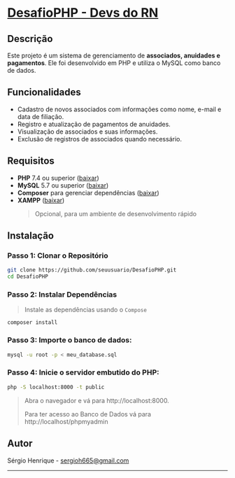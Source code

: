 # [DesafioPHP - Devs do RN](https://github.com/sergioh665/DesafioPHP/blob/main/Desafio.md)

## Descrição

Este projeto é um sistema de gerenciamento de **associados, anuidades e pagamentos**. Ele foi desenvolvido em PHP e utiliza o MySQL como banco de dados.

## Funcionalidades

- Cadastro de novos associados com informações como nome, e-mail e data de filiação.
- Registro e atualização de pagamentos de anuidades.
- Visualização de associados e suas informações.
- Exclusão de registros de associados quando necessário.

## Requisitos

- **PHP** 7.4 ou superior ([baixar](https://www.php.net/downloads.php))
- **MySQL** 5.7 ou superior ([baixar](https://www.mysql.com/downloads/))
- **Composer** para gerenciar dependências ([baixar](https://getcomposer.org/download/))
- **XAMPP** ([baixar](https://www.apachefriends.org/index.html))
  > Opcional, para um ambiente de desenvolvimento rápido

## Instalação

### Passo 1: Clonar o Repositório

```sh
git clone https://github.com/seuusuario/DesafioPHP.git
cd DesafioPHP
```

### Passo 2: Instalar Dependências

> Instale as dependências usando o `Compose`

```
composer install
```

### Passo 3: Importe o banco de dados:

```sh
mysql -u root -p < meu_database.sql
```

### Passo 4: Inicie o servidor embutido do PHP:

```sh
php -S localhost:8000 -t public
```

> Abra o navegador e vá para http://localhost:8000.
> 
> Para ter acesso ao Banco de Dados vá para http://localhost/phpmyadmin

## Autor

Sérgio Henrique - sergioh665@gmail.com

---
